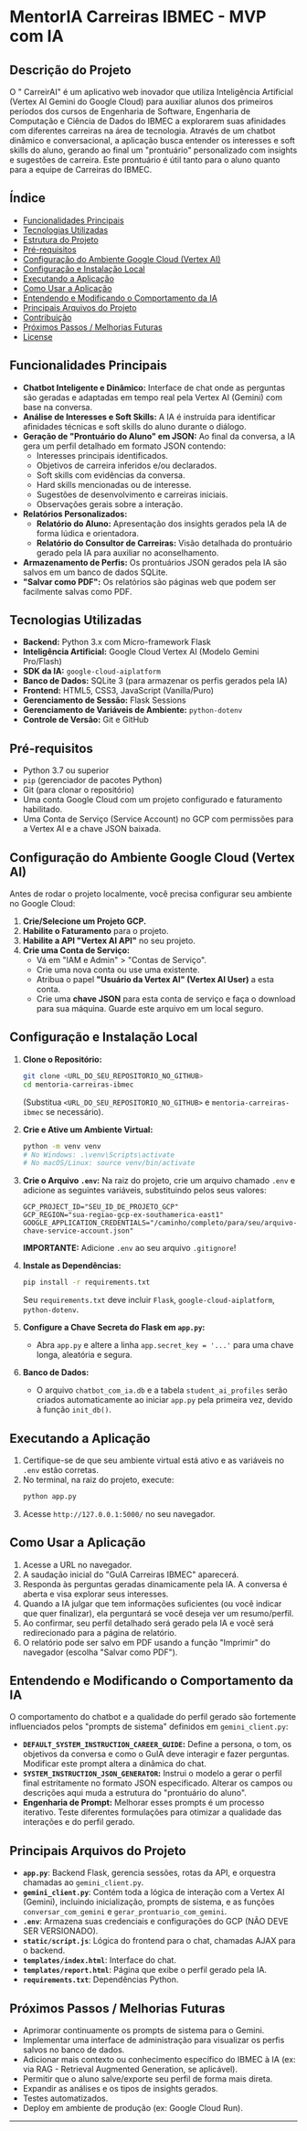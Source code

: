 # MentorIA Carreiras IBMEC - MVP com IA

## Descrição do Projeto

O " CarreirAI" é um aplicativo web inovador que utiliza Inteligência Artificial (Vertex AI Gemini do Google Cloud) para auxiliar alunos dos primeiros períodos dos cursos de Engenharia de Software, Engenharia de Computação e Ciência de Dados do IBMEC a explorarem suas afinidades com diferentes carreiras na área de tecnologia. Através de um chatbot dinâmico e conversacional, a aplicação busca entender os interesses e soft skills do aluno, gerando ao final um "prontuário" personalizado com insights e sugestões de carreira. Este prontuário é útil tanto para o aluno quanto para a equipe de Carreiras do IBMEC.

## Índice

* [Funcionalidades Principais](#funcionalidades-principais)
* [Tecnologias Utilizadas](#tecnologias-utilizadas)
* [Estrutura do Projeto](#estrutura-do-projeto)
* [Pré-requisitos](#pré-requisitos)
* [Configuração do Ambiente Google Cloud (Vertex AI)](#configuração-do-ambiente-google-cloud-vertex-ai)
* [Configuração e Instalação Local](#configuração-e-instalação-local)
* [Executando a Aplicação](#executando-a-aplicação)
* [Como Usar a Aplicação](#como-usar-a-aplicação)
* [Entendendo e Modificando o Comportamento da IA](#entendendo-e-modificando-o-comportamento-da-ia)
* [Principais Arquivos do Projeto](#principais-arquivos-do-projeto)
* [Contribuição](#contribuição)
* [Próximos Passos / Melhorias Futuras](#próximos-passos--melhorias-futuras)
* [License](#license)

## Funcionalidades Principais

* **Chatbot Inteligente e Dinâmico:** Interface de chat onde as perguntas são geradas e adaptadas em tempo real pela Vertex AI (Gemini) com base na conversa.
* **Análise de Interesses e Soft Skills:** A IA é instruída para identificar afinidades técnicas e soft skills do aluno durante o diálogo.
* **Geração de "Prontuário do Aluno" em JSON:** Ao final da conversa, a IA gera um perfil detalhado em formato JSON contendo:
    * Interesses principais identificados.
    * Objetivos de carreira inferidos e/ou declarados.
    * Soft skills com evidências da conversa.
    * Hard skills mencionadas ou de interesse.
    * Sugestões de desenvolvimento e carreiras iniciais.
    * Observações gerais sobre a interação.
* **Relatórios Personalizados:**
    * **Relatório do Aluno:** Apresentação dos insights gerados pela IA de forma lúdica e orientadora.
    * **Relatório do Consultor de Carreiras:** Visão detalhada do prontuário gerado pela IA para auxiliar no aconselhamento.
* **Armazenamento de Perfis:** Os prontuários JSON gerados pela IA são salvos em um banco de dados SQLite.
* **"Salvar como PDF":** Os relatórios são páginas web que podem ser facilmente salvas como PDF.

## Tecnologias Utilizadas

* **Backend:** Python 3.x com Micro-framework Flask
* **Inteligência Artificial:** Google Cloud Vertex AI (Modelo Gemini Pro/Flash)
* **SDK da IA:** `google-cloud-aiplatform`
* **Banco de Dados:** SQLite 3 (para armazenar os perfis gerados pela IA)
* **Frontend:** HTML5, CSS3, JavaScript (Vanilla/Puro)
* **Gerenciamento de Sessão:** Flask Sessions
* **Gerenciamento de Variáveis de Ambiente:** `python-dotenv`
* **Controle de Versão:** Git e GitHub

## Pré-requisitos

* Python 3.7 ou superior
* `pip` (gerenciador de pacotes Python)
* Git (para clonar o repositório)
* Uma conta Google Cloud com um projeto configurado e faturamento habilitado.
* Uma Conta de Serviço (Service Account) no GCP com permissões para a Vertex AI e a chave JSON baixada.

## Configuração do Ambiente Google Cloud (Vertex AI)

Antes de rodar o projeto localmente, você precisa configurar seu ambiente no Google Cloud:

1.  **Crie/Selecione um Projeto GCP.**
2.  **Habilite o Faturamento** para o projeto.
3.  **Habilite a API "Vertex AI API"** no seu projeto.
4.  **Crie uma Conta de Serviço:**
    * Vá em "IAM e Admin" > "Contas de Serviço".
    * Crie uma nova conta ou use uma existente.
    * Atribua o papel **"Usuário da Vertex AI" (Vertex AI User)** a esta conta.
    * Crie uma **chave JSON** para esta conta de serviço e faça o download para sua máquina. Guarde este arquivo em um local seguro.

## Configuração e Instalação Local

1.  **Clone o Repositório:**
    ```bash
    git clone <URL_DO_SEU_REPOSITORIO_NO_GITHUB>
    cd mentoria-carreiras-ibmec 
    ```
    (Substitua `<URL_DO_SEU_REPOSITORIO_NO_GITHUB>` e `mentoria-carreiras-ibmec` se necessário).

2.  **Crie e Ative um Ambiente Virtual:**
    ```bash
    python -m venv venv
    # No Windows: .\venv\Scripts\activate
    # No macOS/Linux: source venv/bin/activate
    ```

3.  **Crie o Arquivo `.env`:**
    Na raiz do projeto, crie um arquivo chamado `.env` e adicione as seguintes variáveis, substituindo pelos seus valores:
    ```env
    GCP_PROJECT_ID="SEU_ID_DE_PROJETO_GCP"
    GCP_REGION="sua-regiao-gcp-ex-southamerica-east1"
    GOOGLE_APPLICATION_CREDENTIALS="/caminho/completo/para/seu/arquivo-chave-service-account.json"
    ```
    **IMPORTANTE:** Adicione `.env` ao seu arquivo `.gitignore`!

4.  **Instale as Dependências:**
    ```bash
    pip install -r requirements.txt
    ```
    Seu `requirements.txt` deve incluir `Flask`, `google-cloud-aiplatform`, `python-dotenv`.

5.  **Configure a Chave Secreta do Flask em `app.py`:**
    * Abra `app.py` e altere a linha `app.secret_key = '...'` para uma chave longa, aleatória e segura.

6.  **Banco de Dados:**
    * O arquivo `chatbot_com_ia.db` e a tabela `student_ai_profiles` serão criados automaticamente ao iniciar `app.py` pela primeira vez, devido à função `init_db()`.

## Executando a Aplicação

1.  Certifique-se de que seu ambiente virtual está ativo e as variáveis no `.env` estão corretas.
2.  No terminal, na raiz do projeto, execute:
    ```bash
    python app.py
    ```
3.  Acesse `http://127.0.0.1:5000/` no seu navegador.

## Como Usar a Aplicação

1.  Acesse a URL no navegador.
2.  A saudação inicial do "GuIA Carreiras IBMEC" aparecerá.
3.  Responda às perguntas geradas dinamicamente pela IA. A conversa é aberta e visa explorar seus interesses.
4.  Quando a IA julgar que tem informações suficientes (ou você indicar que quer finalizar), ela perguntará se você deseja ver um resumo/perfil.
5.  Ao confirmar, seu perfil detalhado será gerado pela IA e você será redirecionado para a página de relatório.
6.  O relatório pode ser salvo em PDF usando a função "Imprimir" do navegador (escolha "Salvar como PDF").

## Entendendo e Modificando o Comportamento da IA

O comportamento do chatbot e a qualidade do perfil gerado são fortemente influenciados pelos "prompts de sistema" definidos em `gemini_client.py`:

* **`DEFAULT_SYSTEM_INSTRUCTION_CAREER_GUIDE`:** Define a persona, o tom, os objetivos da conversa e como o GuIA deve interagir e fazer perguntas. Modificar este prompt altera a dinâmica do chat.
* **`SYSTEM_INSTRUCTION_JSON_GENERATOR`:** Instrui o modelo a gerar o perfil final estritamente no formato JSON especificado. Alterar os campos ou descrições aqui muda a estrutura do "prontuário do aluno".
* **Engenharia de Prompt:** Melhorar esses prompts é um processo iterativo. Teste diferentes formulações para otimizar a qualidade das interações e do perfil gerado.


## Principais Arquivos do Projeto

* **`app.py`**: Backend Flask, gerencia sessões, rotas da API, e orquestra chamadas ao `gemini_client.py`.
* **`gemini_client.py`**: Contém toda a lógica de interação com a Vertex AI (Gemini), incluindo inicialização, prompts de sistema, e as funções `conversar_com_gemini` e `gerar_prontuario_com_gemini`.
* **`.env`**: Armazena suas credenciais e configurações do GCP (NÃO DEVE SER VERSIONADO).
* **`static/script.js`**: Lógica do frontend para o chat, chamadas AJAX para o backend.
* **`templates/index.html`**: Interface do chat.
* **`templates/report.html`**: Página que exibe o perfil gerado pela IA.
* **`requirements.txt`**: Dependências Python.



## Próximos Passos / Melhorias Futuras

* Aprimorar continuamente os prompts de sistema para o Gemini.
* Implementar uma interface de administração para visualizar os perfis salvos no banco de dados.
* Adicionar mais contexto ou conhecimento específico do IBMEC à IA (ex: via RAG - Retrieval Augmented Generation, se aplicável).
* Permitir que o aluno salve/exporte seu perfil de forma mais direta.
* Expandir as análises e os tipos de insights gerados.
* Testes automatizados.
* Deploy em ambiente de produção (ex: Google Cloud Run).


---
